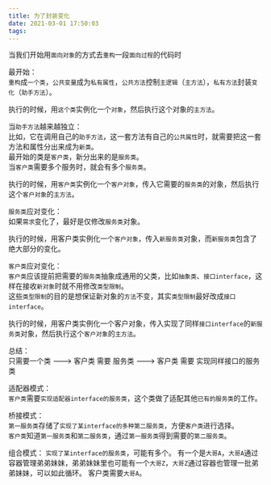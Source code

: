 ```yaml
---
title: 为了封装变化
date: 2021-03-01 17:50:03
tags:
---
```

当我们开始用`面向对象`的方式去`重构`一段`面向过程`的代码时

最开始：   
`重构`成`一个类`，`公共变量`成为`私有属性`，`公共方法`控制`主逻辑`（`主方法`），`私有方法`封装`变化`（`助手方法`）。   

执行的时候，用`这个类`实例化一个`对象`，然后执行这个对象的`主方法`。  

当`助手方法`越来越独立：   
比如，它在调用自己的`助手方法`，这一套方法有自己的`公共属性`时，就需要把这一套方法和属性分出来成为`新类`。   
最开始的类是`客户类`，新分出来的是`服务类`。  
当`客户类`需要多个服务时，就会有多个`服务类`。  

执行的时候，用`客户类`实例化一个`客户对象`，传入它需要的`服务类`的对象，然后执行这个`客户对象`的`主方法`。

`服务类`应对变化：   
如果`需求`变化了，最好是仅修改`服务类`对象。   

执行的时候，用客户类实例化一个`客户对象`，传入`新服务类`对象，而`新服务类`包含了绝大部分的变化。  

`客户类`应对变化：  
`客户类`应该提前把需要的`服务类`抽象成通用的父类，比如`抽象类`、`接口interface`，这样在接收`新对象`时就不用修改`类型限制`。  
这些`类型限制`的目的是想保证新对象的`方法`不变，其实`类型限制`最好改成`接口interface`。  

执行的时候，用客户类实例化一个客户对象，传入实现了同样`接口interface`的`新服务类`对象，然后执行这个`客户对象`的`主方法`。  


总结：  
只需要一个类 ---> 客户类 需要 服务类 ---> 客户类 需要 实现同样接口的服务类


适配器模式：   
`客户类`需要`实现适配器interface的服务类`，这个类做了适配其他`已有的服务类`的工作。   

桥接模式：  
`第一服务类`存储了`实现了某interface的多种第二服务类`，方便`客户类`进行选择。   
`客户类`知道`第一服务类`和`第二服务类`，通过`第一服务类`得到需要的`第二服务类`。  

组合模式：
`实现了某interface的服务类`，可能有多个。
有一个是`大哥A`，`大哥A`通过容器管理弟弟妹妹，弟弟妹妹里也可能有一个`大哥Z`，`大哥Z`通过容器也管理一批弟弟妹妹，可以如此循环。
客户类需要`大哥A`。
